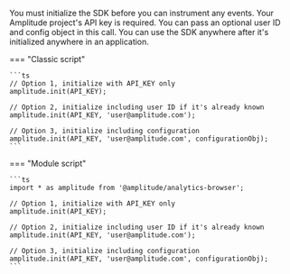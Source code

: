 You must initialize the SDK before you can instrument any events. Your Amplitude project's API key is required. You can pass an optional user ID and config object in this call. You can use the SDK anywhere after it's initialized anywhere in an application.

=== "Classic script"

    ```ts
    // Option 1, initialize with API_KEY only
    amplitude.init(API_KEY);

    // Option 2, initialize including user ID if it's already known
    amplitude.init(API_KEY, 'user@amplitude.com');

    // Option 3, initialize including configuration
    amplitude.init(API_KEY, 'user@amplitude.com', configurationObj);
    ```

=== "Module script"

    ```ts
    import * as amplitude from '@amplitude/analytics-browser';

    // Option 1, initialize with API_KEY only
    amplitude.init(API_KEY);

    // Option 2, initialize including user ID if it's already known
    amplitude.init(API_KEY, 'user@amplitude.com');

    // Option 3, initialize including configuration
    amplitude.init(API_KEY, 'user@amplitude.com', configurationObj);
    ```
